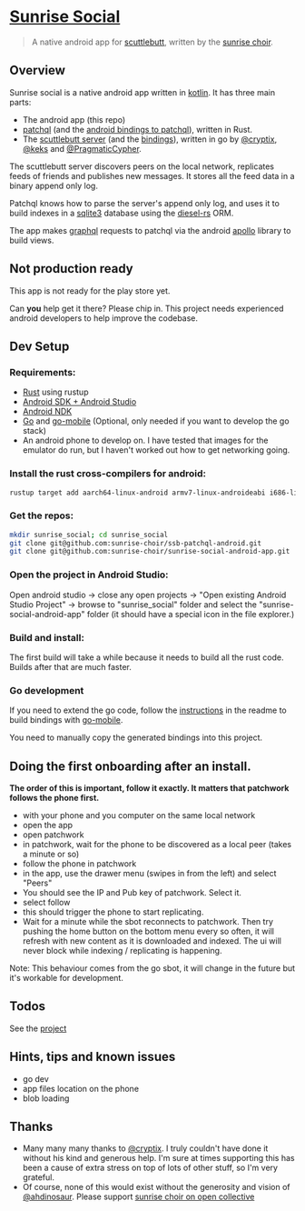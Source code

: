# [Sunrise Social](https://sunrise.social/)

> A native android app for [scuttlebutt](https://scuttlebutt.nz/), written by the [sunrise choir](https://github.com/sunrise-choir/).

## Overview

Sunrise social is a native android app written in [kotlin](https://kotlinlang.org/). It has three main parts:
- The android app (this repo)
- [patchql](https://github.com/sunrise-choir/ssb-patchql) (and the [android bindings to patchql](https://github.com/sunrise-choir/ssb-patchql-android)), written in Rust.
- The [scuttlebutt server](https://github.com/cryptoscope/ssb/) (and the [bindings]()), written in go by [@cryptix](https://github.com/cryptix), [@keks](https://github.com/keks) and [@PragmaticCypher](https://github.com/PragmaticCypher).

The scuttlebutt server discovers peers on the local network, replicates feeds of friends and publishes new messages. It stores all the feed data in a binary append only log.

Patchql knows how to parse the server's append only log, and uses it to build indexes in a [sqlite3](https://www.sqlite.org/index.html) database using the [diesel-rs](http://diesel.rs/) ORM.

The app makes [graphql](https://graphql.org/) requests to patchql via the android [apollo](https://github.com/apollographql/apollo-android) library to build views.

## Not production ready

This app is not ready for the play store yet.

Can **you** help get it there? Please chip in. This project needs experienced android developers to help improve the codebase.

## Dev Setup

### Requirements:

- [Rust](https://rustup.rs/) using rustup
- [Android SDK + Android Studio](http://www.androiddocs.com/sdk/installing/index.html)
- [Android NDK](https://developer.android.com/studio/projects/install-ndk)
- [Go](https://golang.org/doc/install) and [go-mobile](https://github.com/golang/go/wiki/Mobile) (Optional, only needed if you want to develop the go stack)
- An android phone to develop on. I have tested that images for the emulator do run, but I haven't worked out how to get networking going.

### Install the rust cross-compilers for android:

```sh
rustup target add aarch64-linux-android armv7-linux-androideabi i686-linux-android x86_64-linux-android
```

### Get the repos:

```sh
mkdir sunrise_social; cd sunrise_social
git clone git@github.com:sunrise-choir/ssb-patchql-android.git
git clone git@github.com:sunrise-choir/sunrise-social-android-app.git 
```

### Open the project in Android Studio:

Open android studio -> close any open projects -> "Open existing Android Studio Project" -> browse to "sunrise_social" folder and select the "sunrise-social-android-app" folder (it should have a special icon in the file explorer.)

### Build and install:

The first build will take a while because it needs to build all the rust code. Builds after that are much faster.


### Go development

If you need to extend the go code, follow the [instructions]() in the readme to build bindings with [go-mobile](https://github.com/golang/go/wiki/Mobile).

You need to manually copy the generated bindings into this project. 

## Doing the first onboarding after an install.

**The order of this is important, follow it exactly. It matters that patchwork follows the phone first.**

- with your phone and you computer on the same local network
- open the app
- open patchwork
- in patchwork, wait for the phone to be discovered as a local peer (takes a minute or so)
- follow the phone in patchwork
- in the app, use the drawer menu (swipes in from the left) and select "Peers"
- You should see the IP and Pub key of patchwork. Select it.
- select follow
- this should trigger the phone to start replicating. 
- Wait for a minute while the sbot reconnects to patchwork. Then try pushing the home button on the bottom menu every so often, it will refresh with new content as it is downloaded and indexed. The ui will never block while indexing / replicating is happening.

Note: This behaviour comes from the go sbot, it will change in the future but it's workable for development.

## Todos

See the [project]()

## Hints, tips and known issues

- go dev
- app files location on the phone
- blob loading 

## Thanks

- Many many many thanks to [@cryptix](https://github.com/cryptix). I truly couldn't have done it without his kind and generous help. I'm sure at times supporting this has been a cause of extra stress on top of lots of other stuff, so I'm very grateful.
- Of course, none of this would exist without the generosity and vision of [@ahdinosaur](https://github.com/ahdinosaur/). Please support [sunrise choir on open collective](https://opencollective.com/sunrise-choir)
